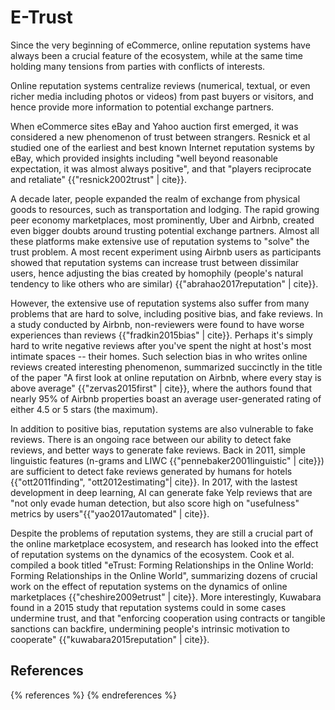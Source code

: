 E-Trust
=======

Since the very beginning of eCommerce, online reputation systems have always been a crucial feature of the ecosystem, while at the same time holding many tensions from parties with conflicts of interests.

Online reputation systems centralize reviews (numerical, textual, or even richer media including photos or videos) from past buyers or visitors, and hence provide more information to potential exchange partners.

When eCommerce sites eBay and Yahoo auction first emerged, it was considered a new phenomenon of trust between strangers. Resnick et al studied one of the earliest and best known Internet reputation systems by eBay, which provided insights including "well beyond reasonable expectation, it was almost always positive", and that "players reciprocate and retaliate" {{"resnick2002trust" | cite}}.

A decade later, people expanded the realm of exchange from physical goods to resources, such as transportation and lodging. The rapid growing peer economy marketplaces, most prominently, Uber and Airbnb, created even bigger doubts around trusting potential exchange partners. Almost all these platforms make extensive use of reputation systems to "solve" the trust problem. A most recent experiment using Airbnb users as participants showed that reputation systems can increase trust between dissimilar users, hence adjusting the bias created by homophily (people's natural tendency to like others who are similar) {{"abrahao2017reputation" | cite}}.

However, the extensive use of reputation systems also suffer from many problems that are hard to solve, including positive bias, and fake reviews. In a study conducted by Airbnb, non-reviewers were found to have worse experiences than reviews {{"fradkin2015bias" | cite}}. Perhaps it's simply hard to write negative reviews after you've spent the night at host's most intimate spaces -- their homes. Such selection bias in who writes online reviews created interesting phenomenon, summarized succinctly in the title of the paper "A first look at online reputation on Airbnb, where every stay is above average" {{"zervas2015first" | cite}}, where the authors found that nearly 95% of Airbnb properties boast an average user-generated rating of either 4.5 or 5 stars (the maximum).

In addition to positive bias, reputation systems are also vulnerable to fake reviews. There is an ongoing race between our ability to detect fake reviews, and better ways to generate fake reviews. Back in 2011, simple linguistic features (n-grams and LIWC {{"pennebaker2001linguistic" | cite}}) are sufficient to detect fake reviews generated by humans for hotels {{"ott2011finding", "ott2012estimating"| cite}}. In 2017, with the lastest development in deep learning, AI can generate fake Yelp reviews that are "not only evade human detection, but also score high on "usefulness" metrics by users"{{"yao2017automated" | cite}}.

Despite the problems of reputation systems, they are still a crucial part of the online marketplace ecosystem, and research has looked into the effect of reputation systems on the dynamics of the ecosystem. Cook et al. compiled a book titled "eTrust: Forming Relationships in the Online World: Forming Relationships in the Online World", summarizing dozens of crucial work on the effect of reputation systems on the dynamics of online marketplaces {{"cheshire2009etrust" | cite}}. More interestingly, Kuwabara found in a 2015 study that reputation systems could in some cases undermine trust, and that "enforcing cooperation using contracts or tangible sanctions can backfire, undermining people's intrinsic motivation to cooperate" {{"kuwabara2015reputation" | cite}}.

References
----------

{% references %} {% endreferences %}
